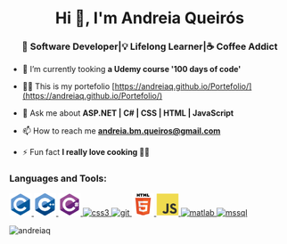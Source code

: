 
<h1 align="center">Hi 👋, I'm Andreia Queirós</h1>
<h3 align="center">🚀 Software Developer|💡 Lifelong Learner|☕ Coffee Addict</h3>


- 🌱 I’m currently tooking **a Udemy course '100 days of code'**

- 👨‍💻 This is my portefolio [https://andreiaq.github.io/Portefolio/](https://andreiaq.github.io/Portefolio/)

- 💬 Ask me about **ASP.NET | C# | CSS | HTML | JavaScript**

- 📫 How to reach me **andreia.bm.queiros@gmail.com**

- ⚡ Fun fact **I really love cooking 👩‍🍳**



<h3 align="left">Languages and Tools:</h3>
<p align="left"> <a href="https://www.cprogramming.com/" target="_blank" rel="noreferrer"> <img src="https://raw.githubusercontent.com/devicons/devicon/master/icons/c/c-original.svg" alt="c" width="40" height="40"/> </a> <a href="https://www.w3schools.com/cpp/" target="_blank" rel="noreferrer"> <img src="https://raw.githubusercontent.com/devicons/devicon/master/icons/cplusplus/cplusplus-original.svg" alt="cplusplus" width="40" height="40"/> </a> <a href="https://www.w3schools.com/cs/" target="_blank" rel="noreferrer"> <img src="https://raw.githubusercontent.com/devicons/devicon/master/icons/csharp/csharp-original.svg" alt="csharp" width="40" height="40"/> </a> <a href="https://www.w3schools.com/css/" target="_blank" rel="noreferrer"> <img src="https://raw.githubusercontent.com/devicons/![coding](https://github.com/AndreiaQ/AndreiaQ/assets/81645069/5bba346f-c2dd-4c6d-a97f-343a5d8154b7)
![coding](https://github.com/AndreiaQ/AndreiaQ/assets/81645069/284af063-1918-4b78-923f-7944a5d11efa)
devicon/master/icons/css3/css3-original-wordmark.svg" alt="css3" width="40" height="40"/> </a> <a href="https://git-scm.com/" target="_blank" rel="noreferrer"> <img src="https://www.vectorlogo.zone/logos/git-scm/git-scm-icon.svg" alt="git" width="40" height="40"/> </a> <a href="https://www.w3.org/html/" target="_blank" rel="noreferrer"> <img src="https://raw.githubusercontent.com/devicons/devicon/master/icons/html5/html5-original-wordmark.svg" alt="html5" width="40" height="40"/> </a> <a href="https://developer.mozilla.org/en-US/docs/Web/JavaScript" target="_blank" rel="noreferrer"> <img src="https://raw.githubusercontent.com/devicons/devicon/master/icons/javascript/javascript-original.svg" alt="javascript" width="40" height="40"/> </a> <a href="https://www.mathworks.com/" target="_blank" rel="noreferrer"> <img src="https://upload.wikimedia.org/wikipedia/commons/2/21/Matlab_Logo.png" alt="matlab" width="40" height="40"/> </a> <a href="https://www.microsoft.com/en-us/sql-server" target="_blank" rel="noreferrer"> <img src="https://www.svgrepo.com/show/303229/microsoft-sql-server-logo.svg" alt="mssql" width="40" height="40"/> </a> </p>

<p><img align="center" src="https://github-readme-stats.vercel.app/api/top-langs?username=andreiaq&show_icons=true&locale=en&layout=compact" alt="andreiaq" /></p>
